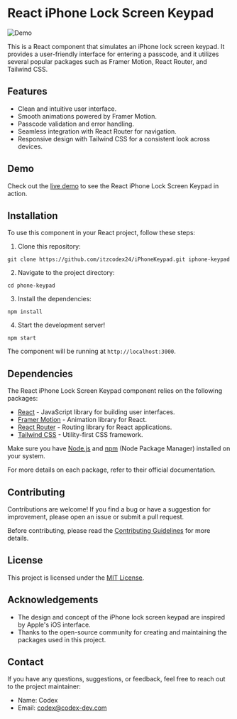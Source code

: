 # React iPhone Lock Screen Keypad

![Demo](demo.gif)

This is a React component that simulates an iPhone lock screen keypad. It provides a user-friendly interface for entering a passcode, and it utilizes several popular packages such as Framer Motion, React Router, and Tailwind CSS.

## Features

- Clean and intuitive user interface.
- Smooth animations powered by Framer Motion.
- Passcode validation and error handling.
- Seamless integration with React Router for navigation.
- Responsive design with Tailwind CSS for a consistent look across devices.

## Demo

Check out the [live demo](https://your-demo-link.com) to see the React iPhone Lock Screen Keypad in action.

## Installation

To use this component in your React project, follow these steps:

1. Clone this repository:

`git clone https://github.com/itzcodex24/iPhoneKeypad.git iphone-keypad`

2. Navigate to the project directory:

`cd phone-keypad`

3. Install the dependencies:

`npm install`

4. Start the development server!

`npm start`

The component will be running at `http://localhost:3000`.

## Dependencies

The React iPhone Lock Screen Keypad component relies on the following packages:

- [React](https://reactjs.org/) - JavaScript library for building user interfaces.
- [Framer Motion](https://www.framer.com/motion/) - Animation library for React.
- [React Router](https://reactrouter.com/) - Routing library for React applications.
- [Tailwind CSS](https://tailwindcss.com/) - Utility-first CSS framework.

Make sure you have [Node.js](https://nodejs.org/) and [npm](https://www.npmjs.com/) (Node Package Manager) installed on your system.

For more details on each package, refer to their official documentation.

## Contributing

Contributions are welcome! If you find a bug or have a suggestion for improvement, please open an issue or submit a pull request.

Before contributing, please read the [Contributing Guidelines](CONTRIBUTING.md) for more details.

## License

This project is licensed under the [MIT License](LICENSE).

## Acknowledgements

- The design and concept of the iPhone lock screen keypad are inspired by Apple's iOS interface.
- Thanks to the open-source community for creating and maintaining the packages used in this project.

## Contact

If you have any questions, suggestions, or feedback, feel free to reach out to the project maintainer:

- Name: Codex
- Email: codex@codex-dev.com
